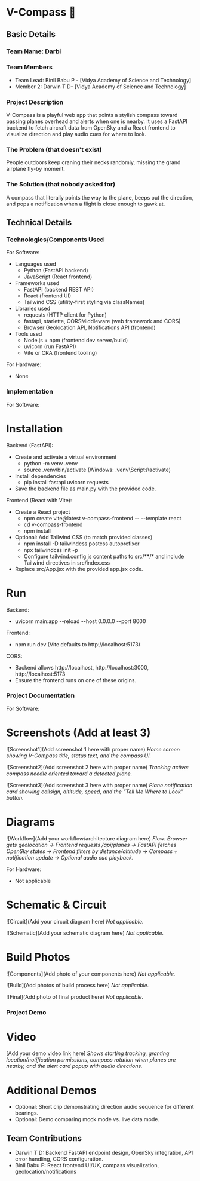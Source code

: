 # V-Compass 🎯

## Basic Details
### Team Name: Darbi

### Team Members
- Team Lead: Binil Babu P - [Vidya Academy of Science and Technology]
- Member 2:  Darwin T D- [Vidya Academy of Science and Technology]

### Project Description
V-Compass is a playful web app that points a stylish compass toward passing planes overhead and alerts when one is nearby. It uses a FastAPI backend to fetch aircraft data from OpenSky and a React frontend to visualize direction and play audio cues for where to look.

### The Problem (that doesn't exist)
People outdoors keep craning their necks randomly, missing the grand airplane fly-by moment.

### The Solution (that nobody asked for)
A compass that literally points the way to the plane, beeps out the direction, and pops a notification when a flight is close enough to gawk at.

## Technical Details
### Technologies/Components Used
For Software:
- Languages used
  - Python (FastAPI backend)
  - JavaScript (React frontend)
- Frameworks used
  - FastAPI (backend REST API)
  - React (frontend UI)
  - Tailwind CSS (utility-first styling via classNames)
- Libraries used
  - requests (HTTP client for Python)
  - fastapi, starlette, CORSMiddleware (web framework and CORS)
  - Browser Geolocation API, Notifications API (frontend)
- Tools used
  - Node.js + npm (frontend dev server/build)
  - uvicorn (run FastAPI)
  - Vite or CRA (frontend tooling)

For Hardware:
- None

### Implementation
For Software:

# Installation
Backend (FastAPI):
- Create and activate a virtual environment
  - python -m venv .venv
  - source .venv/bin/activate  (Windows: .venv\Scripts\activate)
- Install dependencies
  - pip install fastapi uvicorn requests
- Save the backend file as main.py with the provided code.

Frontend (React with Vite):
- Create a React project
  - npm create vite@latest v-compass-frontend -- --template react
  - cd v-compass-frontend
  - npm install
- Optional: Add Tailwind CSS (to match provided classes)
  - npm install -D tailwindcss postcss autoprefixer
  - npx tailwindcss init -p
  - Configure tailwind.config.js content paths to src/**/* and include Tailwind directives in src/index.css
- Replace src/App.jsx with the provided app.jsx code.

# Run
Backend:
- uvicorn main:app --reload --host 0.0.0.0 --port 8000

Frontend:
- npm run dev  (Vite defaults to http://localhost:5173)

CORS:
- Backend allows http://localhost, http://localhost:3000, http://localhost:5173
- Ensure the frontend runs on one of these origins.

### Project Documentation
For Software:

# Screenshots (Add at least 3)
![Screenshot1](Add screenshot 1 here with proper name)
*Home screen showing V-Compass title, status text, and the compass UI.*

![Screenshot2](Add screenshot 2 here with proper name)
*Tracking active: compass needle oriented toward a detected plane.*

![Screenshot3](Add screenshot 3 here with proper name)
*Plane notification card showing callsign, altitude, speed, and the “Tell Me Where to Look” button.*

# Diagrams
![Workflow](Add your workflow/architecture diagram here)
*Flow: Browser gets geolocation → Frontend requests /api/planes → FastAPI fetches OpenSky states → Frontend filters by distance/altitude → Compass + notification update → Optional audio cue playback.*

For Hardware:
- Not applicable

# Schematic & Circuit
![Circuit](Add your circuit diagram here)
*Not applicable.*

![Schematic](Add your schematic diagram here)
*Not applicable.*

# Build Photos
![Components](Add photo of your components here)
*Not applicable.*

![Build](Add photos of build process here)
*Not applicable.*

![Final](Add photo of final product here)
*Not applicable.*

### Project Demo
# Video
[Add your demo video link here]
*Shows starting tracking, granting location/notification permissions, compass rotation when planes are nearby, and the alert card popup with audio directions.*

# Additional Demos
- Optional: Short clip demonstrating direction audio sequence for different bearings.
- Optional: Demo comparing mock mode vs. live data mode.

## Team Contributions
- Darwin T D: Backend FastAPI endpoint design, OpenSky integration, API error handling, CORS configuration.
- Binil Babu P: React frontend UI/UX, compass visualization, geolocation/notifications
